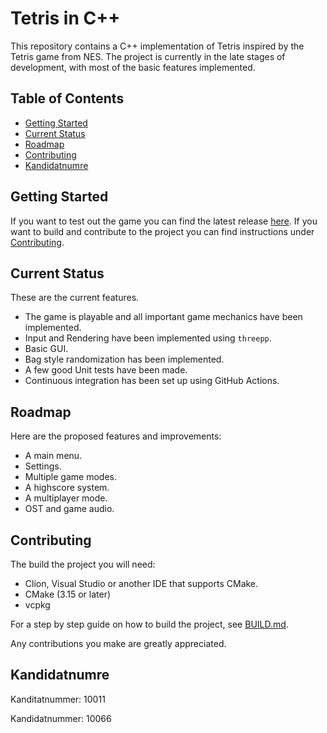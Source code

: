 # Tetris in C++

This repository contains a C++ implementation of Tetris inspired by the Tetris game from NES.
The project is currently in the late stages of development,
with most of the basic features implemented.

## Table of Contents

- [Getting Started](#getting-started)
- [Current Status](#current-status)
- [Roadmap](#roadmap)
- [Contributing](#contributing)
- [Kandidatnumre](#Kandidatnumre)

## Getting Started

If you want to test out the game you can find the latest release [here](releases).
If you want to build and contribute to the project you can find instructions under [Contributing](#contributing).

## Current Status

These are the current features.

- The game is playable and all important game mechanics have been implemented.
- Input and Rendering have been implemented using `threepp`.
- Basic GUI.
- Bag style randomization has been implemented.
- A few good Unit tests have been made.
- Continuous integration has been set up using GitHub Actions.

## Roadmap

Here are the proposed features and improvements:

- A main menu.
- Settings.
- Multiple game modes.
- A highscore system.
- A multiplayer mode.
- OST and game audio.

## Contributing

The build the project you will need:

- Clion, Visual Studio or another IDE that supports CMake.
- CMake (3.15 or later)
- vcpkg

For a step by step guide on how to build the project, see [BUILD.md](BUILD.md).

Any contributions you make are greatly appreciated.

## Kandidatnumre

Kanditatnummer: 10011

Kandidatnummer: 10066
